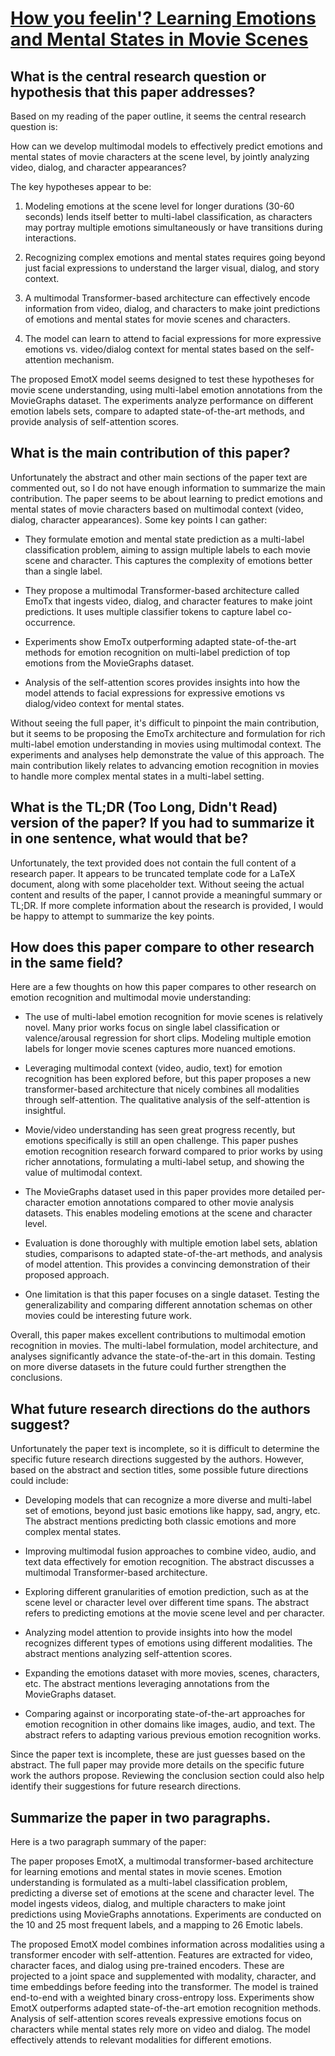 # [How you feelin'? Learning Emotions and Mental States in Movie Scenes](https://arxiv.org/abs/2304.05634)

## What is the central research question or hypothesis that this paper addresses?

 Based on my reading of the paper outline, it seems the central research question is:

How can we develop multimodal models to effectively predict emotions and mental states of movie characters at the scene level, by jointly analyzing video, dialog, and character appearances?

The key hypotheses appear to be:

1) Modeling emotions at the scene level for longer durations (30-60 seconds) lends itself better to multi-label classification, as characters may portray multiple emotions simultaneously or have transitions during interactions.

2) Recognizing complex emotions and mental states requires going beyond just facial expressions to understand the larger visual, dialog, and story context. 

3) A multimodal Transformer-based architecture can effectively encode information from video, dialog, and characters to make joint predictions of emotions and mental states for movie scenes and characters.

4) The model can learn to attend to facial expressions for more expressive emotions vs. video/dialog context for mental states based on the self-attention mechanism.

The proposed EmotX model seems designed to test these hypotheses for movie scene understanding, using multi-label emotion annotations from the MovieGraphs dataset. The experiments analyze performance on different emotion labels sets, compare to adapted state-of-the-art methods, and provide analysis of self-attention scores.


## What is the main contribution of this paper?

 Unfortunately the abstract and other main sections of the paper text are commented out, so I do not have enough information to summarize the main contribution. The paper seems to be about learning to predict emotions and mental states of movie characters based on multimodal context (video, dialog, character appearances). Some key points I can gather:

- They formulate emotion and mental state prediction as a multi-label classification problem, aiming to assign multiple labels to each movie scene and character. This captures the complexity of emotions better than a single label.

- They propose a multimodal Transformer-based architecture called EmoTx that ingests video, dialog, and character features to make joint predictions. It uses multiple classifier tokens to capture label co-occurrence.

- Experiments show EmoTx outperforming adapted state-of-the-art methods for emotion recognition on multi-label prediction of top emotions from the MovieGraphs dataset.

- Analysis of the self-attention scores provides insights into how the model attends to facial expressions for expressive emotions vs dialog/video context for mental states.

Without seeing the full paper, it's difficult to pinpoint the main contribution, but it seems to be proposing the EmoTx architecture and formulation for rich multi-label emotion understanding in movies using multimodal context. The experiments and analyses help demonstrate the value of this approach. The main contribution likely relates to advancing emotion recognition in movies to handle more complex mental states in a multi-label setting.


## What is the TL;DR (Too Long, Didn't Read) version of the paper? If you had to summarize it in one sentence, what would that be?

 Unfortunately, the text provided does not contain the full content of a research paper. It appears to be truncated template code for a LaTeX document, along with some placeholder text. Without seeing the actual content and results of the paper, I cannot provide a meaningful summary or TL;DR. If more complete information about the research is provided, I would be happy to attempt to summarize the key points.


## How does this paper compare to other research in the same field?

 Here are a few thoughts on how this paper compares to other research on emotion recognition and multimodal movie understanding:

- The use of multi-label emotion recognition for movie scenes is relatively novel. Many prior works focus on single label classification or valence/arousal regression for short clips. Modeling multiple emotion labels for longer movie scenes captures more nuanced emotions.

- Leveraging multimodal context (video, audio, text) for emotion recognition has been explored before, but this paper proposes a new transformer-based architecture that nicely combines all modalities through self-attention. The qualitative analysis of the self-attention is insightful.

- Movie/video understanding has seen great progress recently, but emotions specifically is still an open challenge. This paper pushes emotion recognition research forward compared to prior works by using richer annotations, formulating a multi-label setup, and showing the value of multimodal context.

- The MovieGraphs dataset used in this paper provides more detailed per-character emotion annotations compared to other movie analysis datasets. This enables modeling emotions at the scene and character level.

- Evaluation is done thoroughly with multiple emotion label sets, ablation studies, comparisons to adapted state-of-the-art methods, and analysis of model attention. This provides a convincing demonstration of their proposed approach.

- One limitation is that this paper focuses on a single dataset. Testing the generalizability and comparing different annotation schemas on other movies could be interesting future work.

Overall, this paper makes excellent contributions to multimodal emotion recognition in movies. The multi-label formulation, model architecture, and analyses significantly advance the state-of-the-art in this domain. Testing on more diverse datasets in the future could further strengthen the conclusions.


## What future research directions do the authors suggest?

 Unfortunately the paper text is incomplete, so it is difficult to determine the specific future research directions suggested by the authors. However, based on the abstract and section titles, some possible future directions could include:

- Developing models that can recognize a more diverse and multi-label set of emotions, beyond just basic emotions like happy, sad, angry, etc. The abstract mentions predicting both classic emotions and more complex mental states.

- Improving multimodal fusion approaches to combine video, audio, and text data effectively for emotion recognition. The abstract discusses a multimodal Transformer-based architecture.

- Exploring different granularities of emotion prediction, such as at the scene level or character level over different time spans. The abstract refers to predicting emotions at the movie scene level and per character.

- Analyzing model attention to provide insights into how the model recognizes different types of emotions using different modalities. The abstract mentions analyzing self-attention scores.

- Expanding the emotions dataset with more movies, scenes, characters, etc. The abstract mentions leveraging annotations from the MovieGraphs dataset.

- Comparing against or incorporating state-of-the-art approaches for emotion recognition in other domains like images, audio, and text. The abstract refers to adapting various previous emotion recognition works.

Since the paper text is incomplete, these are just guesses based on the abstract. The full paper may provide more details on the specific future work the authors propose. Reviewing the conclusion section could also help identify their suggestions for future research directions.


## Summarize the paper in two paragraphs.

 Here is a two paragraph summary of the paper:

The paper proposes EmotX, a multimodal transformer-based architecture for learning emotions and mental states in movie scenes. Emotion understanding is formulated as a multi-label classification problem, predicting a diverse set of emotions at the scene and character level. The model ingests videos, dialog, and multiple characters to make joint predictions using MovieGraphs annotations. Experiments are conducted on the 10 and 25 most frequent labels, and a mapping to 26 Emotic labels. 

The proposed EmotX model combines information across modalities using a transformer encoder with self-attention. Features are extracted for video, character faces, and dialog using pre-trained encoders. These are projected to a joint space and supplemented with modality, character, and time embeddings before feeding into the transformer. The model is trained end-to-end with a weighted binary cross-entropy loss. Experiments show EmotX outperforms adapted state-of-the-art emotion recognition methods. Analysis of self-attention scores reveals expressive emotions focus on characters while mental states rely more on video and dialog. The model effectively attends to relevant modalities for different emotions.
